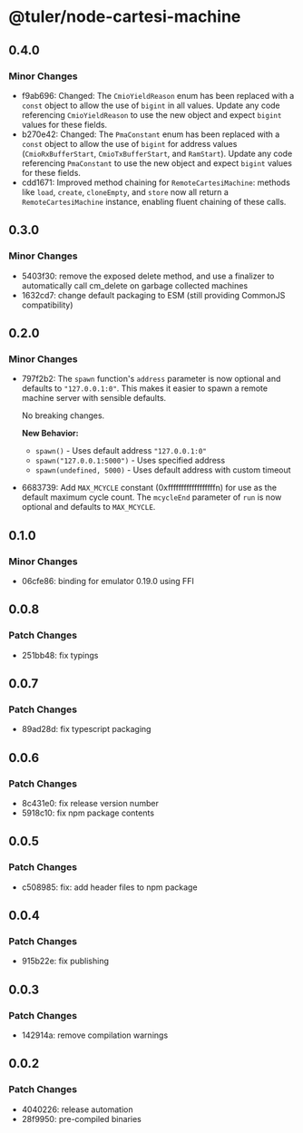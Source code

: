 # @tuler/node-cartesi-machine

## 0.4.0

### Minor Changes

- f9ab696: Changed: The `CmioYieldReason` enum has been replaced with a `const` object to allow the use of `bigint` in all values. Update any code referencing `CmioYieldReason` to use the new object and expect `bigint` values for these fields.
- b270e42: Changed: The `PmaConstant` enum has been replaced with a `const` object to allow the use of `bigint` for address values (`CmioRxBufferStart`, `CmioTxBufferStart`, and `RamStart`). Update any code referencing `PmaConstant` to use the new object and expect `bigint` values for these fields.
- cdd1671: Improved method chaining for `RemoteCartesiMachine`: methods like `load`, `create`, `cloneEmpty`, and `store` now all return a `RemoteCartesiMachine` instance, enabling fluent chaining of these calls.

## 0.3.0

### Minor Changes

- 5403f30: remove the exposed delete method, and use a finalizer to automatically call cm_delete on garbage collected machines
- 1632cd7: change default packaging to ESM (still providing CommonJS compatibility)

## 0.2.0

### Minor Changes

- 797f2b2: The `spawn` function's `address` parameter is now optional and defaults to `"127.0.0.1:0"`. This makes it easier to spawn a remote machine server with sensible defaults.

  No breaking changes.

  **New Behavior:**

  - `spawn()` - Uses default address `"127.0.0.1:0"`
  - `spawn("127.0.0.1:5000")` - Uses specified address
  - `spawn(undefined, 5000)` - Uses default address with custom timeout

- 6683739: Add `MAX_MCYCLE` constant (0xffffffffffffffffffn) for use as the default maximum cycle count. The `mcycleEnd` parameter of `run` is now optional and defaults to `MAX_MCYCLE`.

## 0.1.0

### Minor Changes

- 06cfe86: binding for emulator 0.19.0 using FFI

## 0.0.8

### Patch Changes

- 251bb48: fix typings

## 0.0.7

### Patch Changes

- 89ad28d: fix typescript packaging

## 0.0.6

### Patch Changes

- 8c431e0: fix release version number
- 5918c10: fix npm package contents

## 0.0.5

### Patch Changes

- c508985: fix: add header files to npm package

## 0.0.4

### Patch Changes

- 915b22e: fix publishing

## 0.0.3

### Patch Changes

- 142914a: remove compilation warnings

## 0.0.2

### Patch Changes

- 4040226: release automation
- 28f9950: pre-compiled binaries
